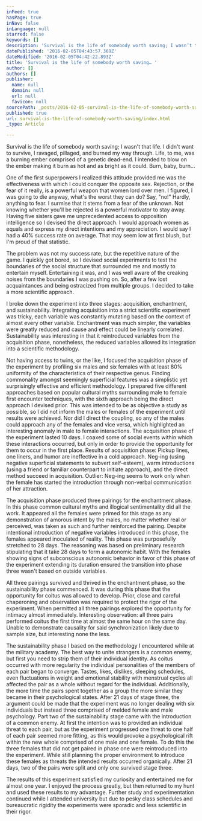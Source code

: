 ```yaml
---
inFeed: true
hasPage: true
inNav: false
inLanguage: null
starred: false
keywords: []
description: 'Survival is the life of somebody worth saving; I wasn’t that life. I didn’t want to survive, I ravaged, pillaged, and burned my way through.'
datePublished: '2016-02-05T04:43:57.369Z'
dateModified: '2016-02-05T04:42:22.893Z'
title: 'Survival is the life of somebody worth saving… '
author: []
authors: []
publisher:
  name: null
  domain: null
  url: null
  favicon: null
sourcePath: _posts/2016-02-05-survival-is-the-life-of-somebody-worth-saving.md
published: true
url: survival-is-the-life-of-somebody-worth-saving/index.html
_type: Article

---
```

Survival is the life of somebody worth saving; I wasn't that life. I didn't want to survive, I ravaged, pillaged, and burned my way through. Life, to me, was a burning ember comprised of a genetic dead-end. I intended to blow on the ember making it burn as hot and as bright as it could. Burn, baby, burn...

One of the first superpowers I realized this attitude provided me was the effectiveness with which I could conquer the opposite sex. Rejection, or the fear of it really, is a powerful weapon that women lord over men. I figured, I was going to die anyway, what's the worst they can do? Say, "no!" Hardly, anything to fear. I surmise that it stems from a fear of the unknown. Not knowing whether you'll be rejected is a powerful motivator to stay away. Having five sisters gave me unprecedented access to opposition intelligence so I devised the direct approach. I would approach women as equals and express my direct intentions and my appreciation. I would say I had a 40% success rate on average. That may seem low at first blush, but I'm proud of that statistic.

The problem was not my success rate, but the repetitive nature of the game. I quickly got bored, so I devised social experiments to test the boundaries of the social structure that surrounded me and mostly to entertain myself. Entertaining it was, and I was well aware of the creaking noises from the boundaries I was pushing on. So, after a few lost acquaintances and being ostracized from multiple groups. I decided to take a more scientific approach.

I broke down the experiment into three stages: acquisition, enchantment, and sustainability. Integrating acquisition into a strict scientific experiment was tricky, each variable was constantly mutating based on the context of almost every other variable. Enchantment was much simpler, the variables were greatly reduced and cause and effect could be linearly correlated. Sustainability was interesting in that it reintroduced variables from the acquisition phase, nonetheless, the reduced variables allowed its integration into a scientific methodology.

Not having access to twins, or the like, I focused the acquisition phase of the experiment by profiling six males and six females with at least 80% uniformity of the characteristics of their respective genus. Finding commonality amongst seemingly superficial features was a simplistic yet surprisingly effective and efficient methodology. I prepared five different approaches based on popular cultural myths surrounding male to female first encounter techniques, with the sixth approach being the direct approach I devised prior. This was intended to be as objective a study as possible, so I did not inform the males or females of the experiment until results were achieved. Nor did I direct the coupling, so any of the males could approach any of the females and vice versa, which highlighted an interesting anomaly in male to female interactions. The acquisition phase of the experiment lasted 10 days. I coaxed some of social events within which these interactions occurred, but only in order to provide the opportunity for them to occur in the first place. Results of acquisition phase: Pickup lines, one liners, and humor are ineffective in a cold approach. Neg-ing (using negative superficial statements to subvert self-esteem), warm introductions (using a friend or familiar counterpart to initiate approach), and the direct method succeed in acquisition. Outlier: Neg-ing seems to work only when the female has started the introduction through non-verbal communication of her attraction.

The acquisition phase produced three pairings for the enchantment phase. In this phase common cultural myths and illogical sentimentality did all the work. It appeared all the females were primed for this stage as any demonstration of amorous intent by the males, no matter whether real or perceived, was taken as such and further reinforced the pairing. Despite intentional introduction of negative variables introduced in this phase, the females appeared inoculated of reality. This phase was purposefully stretched to 28 days. The reasoning was based on preliminary research stipulating that it take 28 days to form a autonomic habit. With the females showing signs of subconscious autonomic behavior in favor of this phase of the experiment extending its duration ensured the transition into phase three wasn't based on outside variables.

All three pairings survived and thrived in the enchantment phase, so the sustainability phase commenced. It was during this phase that the opportunity for coitus was allowed to develop. Prior, close and careful chaperoning and observation was required to protect the rigor of the experiment. When permitted all three pairings explored the opportunity for intimacy almost immediately. Interesting observation: all three pairs performed coitus the first time at almost the same hour on the same day. Unable to demonstrate causality for said synchronization likely due to sample size, but interesting none the less.

The sustainability phase I based on the methodology I encountered while at the military academy. The best way to unite strangers is a common enemy, but first you need to strip them of their individual identity. As coitus occurred with more regularity the individual personalities of the members of each pair began to converge. Tastes, likes, dislikes, sleeping schedules, even fluctuations in weight and emotional stability with menstrual cycles all affected the pair as a whole without regard for the individual. Additionally, the more time the pairs spent together as a group the more similar they became in their psychological states. After 21 days of stage three, the argument could be made that the experiment was no longer dealing with six individuals but instead three comprised of melded female and male psychology. Part two of the sustainability stage came with the introduction of a common enemy. At first the intention was to provided an individual threat to each pair, but as the experiment progressed one threat to one half of each pair seemed more fitting, as this would provoke a psychological rift within the new whole comprised of one male and one female. To do this the three females that did not get paired in phase one were reintroduced into the experiment. While still planning the proper environment to introduce these females as threats the intended results occurred organically. After 21 days, two of the pairs were split and only one survived stage three.

The results of this experiment satisfied my curiosity and entertained me for almost one year. I enjoyed the process greatly, but then returned to my hunt and used these results to my advantage. Further study and experimentation continued while I attended university but due to pesky class schedules and bureaucratic rigidity the experiments were sporadic and less scientific in their rigor.